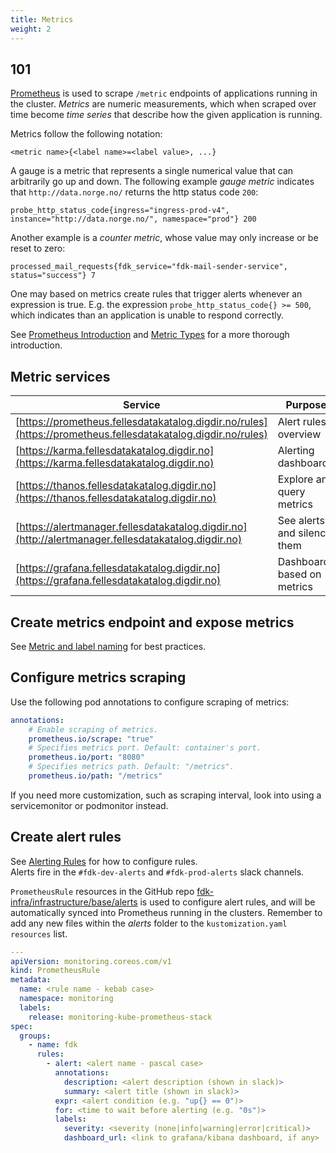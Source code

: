 ```yaml
---
title: Metrics
weight: 2
---
```


## 101

[Prometheus](https://prometheus.io) is used to scrape `/metric` endpoints of
applications running in the cluster. _Metrics_ are numeric
measurements, which when scraped over time become _time series_ that describe
how the given application is running.

Metrics follow the following notation:

```text
<metric name>{<label name>=<label value>, ...}
```
A gauge is a metric that represents a single numerical value that can
arbitrarily go up and down. The following example _gauge metric_ indicates that
`http://data.norge.no/` returns the http status code `200`:

```text
probe_http_status_code{ingress="ingress-prod-v4", instance="http://data.norge.no/", namespace="prod"} 200
```

Another example is a _counter metric_, whose value may only increase or be reset
to zero:

```text
processed_mail_requests{fdk_service="fdk-mail-sender-service", status="success"} 7
```

One may based on metrics create rules that trigger alerts whenever an expression
is true. E.g. the expression `probe_http_status_code{} >= 500`, which indicates
than an application is unable to respond correctly.

See [Prometheus Introduction](https://prometheus.io/docs/introduction/overview/)
and [Metric Types](https://prometheus.io/docs/concepts/metric_types/) for a more
thorough introduction.

## Metric services
| Service | Purpose |
|---|---|
| [https://prometheus.fellesdatakatalog.digdir.no/rules](https://prometheus.fellesdatakatalog.digdir.no/rules) | Alert rules overview |
| [https://karma.fellesdatakatalog.digdir.no](https://karma.fellesdatakatalog.digdir.no) | Alerting dashboard |
| [https://thanos.fellesdatakatalog.digdir.no](https://thanos.fellesdatakatalog.digdir.no)  | Explore and query metrics |
| [https://alertmanager.fellesdatakatalog.digdir.no](http://alertmanager.fellesdatakatalog.digdir.no) | See alerts and silence them |
| [https://grafana.fellesdatakatalog.digdir.no](https://grafana.fellesdatakatalog.digdir.no) | Dashboards based on metrics | 


## Create metrics endpoint and expose metrics

See [Metric and label naming](https://prometheus.io/docs/practices/naming/) for best practices.

## Configure metrics scraping

Use the following pod annotations to configure scraping of metrics:

```yaml
annotations:
    # Enable scraping of metrics.
    prometheus.io/scrape: "true"
    # Specifies metrics port. Default: container's port.
    prometheus.io/port: "8080"
    # Specifies metrics path. Default: "/metrics".
    prometheus.io/path: "/metrics"
```

If you need more customization, such as scraping interval, look into using a
servicemonitor or podmonitor instead.


## Create alert rules
 
See [Alerting Rules](https://prometheus.io/docs/prometheus/latest/configuration/alerting_rules) for how to configure rules.  
Alerts fire in the `#fdk-dev-alerts` and `#fdk-prod-alerts` slack channels.  

`PrometheusRule` resources in the GitHub repo [fdk-infra/infrastructure/base/alerts](https://github.com/Informasjonsforvaltning/fdk-infra/tree/main/infrastructure/base/alerts) is used to configure alert rules, and will be automatically synced into Prometheus running in the clusters. Remember to add any new files within the _alerts_ folder to the `kustomization.yaml` `resources` list. 

```yaml
---
apiVersion: monitoring.coreos.com/v1
kind: PrometheusRule
metadata:
  name: <rule name - kebab case>
  namespace: monitoring
  labels:
    release: monitoring-kube-prometheus-stack
spec:
  groups:
    - name: fdk
      rules:
        - alert: <alert name - pascal case>
          annotations:
            description: <alert description (shown in slack)>
            summary: <alert title (shown in slack)>
          expr: <alert condition (e.g. "up{} == 0")>
          for: <time to wait before alerting (e.g. "0s")>
          labels:
            severity: <severity (none|info|warning|error|critical)>
            dashboard_url: <link to grafana/kibana dashboard, if any>
```
